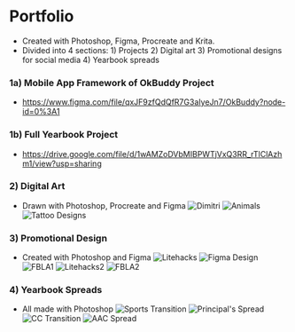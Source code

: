 # Portfolio
- Created with Photoshop, Figma, Procreate and Krita.
- Divided into 4 sections: 1) Projects 2) Digital art 3) Promotional designs for social media 4) Yearbook spreads

### 1a) Mobile App Framework of OkBuddy Project 
- https://www.figma.com/file/qxJF9zfQdQfR7G3aIyeJn7/OkBuddy?node-id=0%3A1
### 1b) Full Yearbook Project
- https://drive.google.com/file/d/1wAMZoDVbMIBPWTjVxQ3RR_rTlClAzhm1/view?usp=sharing

### 2) Digital Art
- Drawn with Photoshop, Procreate and Figma
![Dimitri](https://github.com/daphnetian/daphnetian/blob/images/dimitri.jpg?raw=true)
![Animals](https://github.com/daphnetian/daphnetian/blob/images/animals.png?raw=true)
![Tattoo Designs](https://github.com/daphnetian/daphnetian/blob/images/tattoodesigns01.png?raw=true)

### 3) Promotional Design
- Created with Photoshop and Figma
![Litehacks](https://github.com/daphnetian/daphnetian/blob/images/eprojectslitehacks.png?raw=true)
![Figma Design](https://github.com/daphnetian/daphnetian/blob/images/figmaLH1.png?raw=true)
![FBLA1](https://github.com/daphnetian/daphnetian/blob/images/fbla/FBLANewYearP1%20(1).png?raw=true)
![Litehacks2](https://github.com/daphnetian/daphnetian/blob/images/litehacks2.png?raw=true)
![FBLA2](https://github.com/daphnetian/daphnetian/blob/images/fbla/FBLANewYearP2%20(1).png?raw=true)

### 4) Yearbook Spreads
- All made with Photoshop
![Sports Transition](https://github.com/daphnetian/daphnetian/blob/images/Sports%20Transition.jpg?raw=true)
![Principal's Spread](https://github.com/daphnetian/daphnetian/blob/images/Principal's%20spread%20DPS%208.5x11.jpg?raw=true)
![CC Transition](https://github.com/daphnetian/daphnetian/blob/images/Clubs%20and%20Councils%20Transition.jpg?raw=true)
![AAC Spread](https://github.com/daphnetian/daphnetian/blob/images/AAC%20-%20yearbook.jpg?raw=true)

